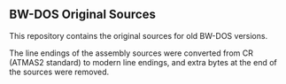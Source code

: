 BW-DOS Original Sources
-----------------------

This repository contains the original sources for old BW-DOS versions.

The line endings of the assembly sources were converted from CR (ATMAS2
standard) to modern line endings, and extra bytes at the end of the sources
were removed.

